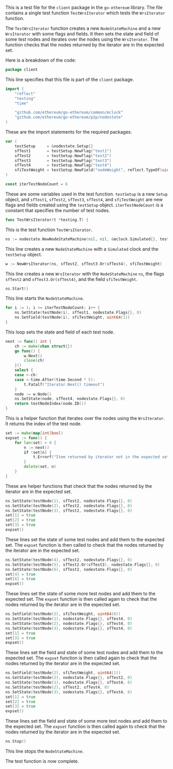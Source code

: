 This is a test file for the `client` package in the `go-ethereum` library. The file contains a single test function `TestWrsIterator` which tests the `WrsIterator` function. 

The `TestWrsIterator` function creates a new `NodeStateMachine` and a new `WrsIterator` with some flags and fields. It then sets the state and field of some test nodes and iterates over the nodes using the `WrsIterator`. The function checks that the nodes returned by the iterator are in the expected set.

Here is a breakdown of the code:

```go
package client
```
This line specifies that this file is part of the `client` package.

```go
import (
	"reflect"
	"testing"
	"time"

	"github.com/ethereum/go-ethereum/common/mclock"
	"github.com/ethereum/go-ethereum/p2p/nodestate"
)
```
These are the import statements for the required packages.

```go
var (
	testSetup     = &nodestate.Setup{}
	sfTest1       = testSetup.NewFlag("test1")
	sfTest2       = testSetup.NewFlag("test2")
	sfTest3       = testSetup.NewFlag("test3")
	sfTest4       = testSetup.NewFlag("test4")
	sfiTestWeight = testSetup.NewField("nodeWeight", reflect.TypeOf(uint64(0)))
)

const iterTestNodeCount = 6
```
These are some variables used in the test function. `testSetup` is a new `Setup` object, and `sfTest1`, `sfTest2`, `sfTest3`, `sfTest4`, and `sfiTestWeight` are new flags and fields created using the `testSetup` object. `iterTestNodeCount` is a constant that specifies the number of test nodes.

```go
func TestWrsIterator(t *testing.T) {
```
This is the test function `TestWrsIterator`.

```go
ns := nodestate.NewNodeStateMachine(nil, nil, &mclock.Simulated{}, testSetup)
```
This line creates a new `NodeStateMachine` with a `Simulated` clock and the `testSetup` object.

```go
w := NewWrsIterator(ns, sfTest2, sfTest3.Or(sfTest4), sfiTestWeight)
```
This line creates a new `WrsIterator` with the `NodeStateMachine` `ns`, the flags `sfTest2` and `sfTest3.Or(sfTest4)`, and the field `sfiTestWeight`.

```go
ns.Start()
```
This line starts the `NodeStateMachine`.

```go
for i := 1; i <= iterTestNodeCount; i++ {
	ns.SetState(testNode(i), sfTest1, nodestate.Flags{}, 0)
	ns.SetField(testNode(i), sfiTestWeight, uint64(1))
}
```
This loop sets the state and field of each test node.

```go
next := func() int {
	ch := make(chan struct{})
	go func() {
		w.Next()
		close(ch)
	}()
	select {
	case <-ch:
	case <-time.After(time.Second * 5):
		t.Fatalf("Iterator.Next() timeout")
	}
	node := w.Node()
	ns.SetState(node, sfTest4, nodestate.Flags{}, 0)
	return testNodeIndex(node.ID())
}
```
This is a helper function that iterates over the nodes using the `WrsIterator`. It returns the index of the test node.

```go
set := make(map[int]bool)
expset := func() {
	for len(set) > 0 {
		n := next()
		if !set[n] {
			t.Errorf("Item returned by iterator not in the expected set (got %d)", n)
		}
		delete(set, n)
	}
}
```
These are helper functions that check that the nodes returned by the iterator are in the expected set.

```go
ns.SetState(testNode(1), sfTest2, nodestate.Flags{}, 0)
ns.SetState(testNode(2), sfTest2, nodestate.Flags{}, 0)
ns.SetState(testNode(3), sfTest2, nodestate.Flags{}, 0)
set[1] = true
set[2] = true
set[3] = true
expset()
```
These lines set the state of some test nodes and add them to the expected set. The `expset` function is then called to check that the nodes returned by the iterator are in the expected set.

```go
ns.SetState(testNode(4), sfTest2, nodestate.Flags{}, 0)
ns.SetState(testNode(5), sfTest2.Or(sfTest3), nodestate.Flags{}, 0)
ns.SetState(testNode(6), sfTest2, nodestate.Flags{}, 0)
set[4] = true
set[6] = true
expset()
```
These lines set the state of some more test nodes and add them to the expected set. The `expset` function is then called again to check that the nodes returned by the iterator are in the expected set.

```go
ns.SetField(testNode(2), sfiTestWeight, uint64(0))
ns.SetState(testNode(1), nodestate.Flags{}, sfTest4, 0)
ns.SetState(testNode(2), nodestate.Flags{}, sfTest4, 0)
ns.SetState(testNode(3), nodestate.Flags{}, sfTest4, 0)
set[1] = true
set[3] = true
expset()
```
These lines set the field and state of some test nodes and add them to the expected set. The `expset` function is then called again to check that the nodes returned by the iterator are in the expected set.

```go
ns.SetField(testNode(2), sfiTestWeight, uint64(1))
ns.SetState(testNode(2), nodestate.Flags{}, sfTest2, 0)
ns.SetState(testNode(1), nodestate.Flags{}, sfTest4, 0)
ns.SetState(testNode(2), sfTest2, sfTest4, 0)
ns.SetState(testNode(3), nodestate.Flags{}, sfTest4, 0)
set[1] = true
set[2] = true
set[3] = true
expset()
```
These lines set the field and state of some more test nodes and add them to the expected set. The `expset` function is then called again to check that the nodes returned by the iterator are in the expected set.

```go
ns.Stop()
```
This line stops the `NodeStateMachine`.

The test function is now complete.